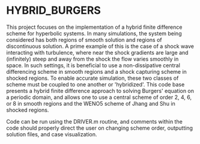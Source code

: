 # HYBRID_BURGERS

This project focuses on the implementation of a hybrid finite difference scheme for hyperbolic systems.
In many simulations, the system being considered has both regions of smooth solution and regions of discontinuous solution.
A prime example of this is the case of a shock wave interacting with turbulence, where near the shock gradients are large and (infinitely) steep and away from the shock the flow varies smoothly in space.
In such settings, it is beneficial to use a non-dissipative central differencing scheme in smooth regions and a shock capturing scheme in shocked regions.
To enable accurate simulation, these two classes of scheme must be coupled to one another or 'hybridized'.
This code base presents a hybrid finite difference approach to solving Burgers' equation on a periodic domain, and allows one to use a central scheme of order 2, 4, 6, or 8 in smooth regions and the WENO5 scheme of Jhang and Shu in shocked regions. 

Code can be run using the DRIVER.m routine, and comments within the code should properly direct the user on changing scheme order, outputting solution files, and case visualization.
